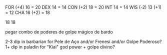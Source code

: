 FOR (+4) 16      = 20
DEX 14           = 14
CON (+2) 18      = 20
INT 14           = 14
WIS (-2) 13 (+1) = 12
CHA 16 (+2)      = 18

18
18

pegar combo de poderes de golpe mágico de bardo

2-3 dip in barbarian for Pele de Aço and/or Frenesi and/or Golpe Poderoso?
1+ dip in paladin for "Kiai" god power + golpe divino?
